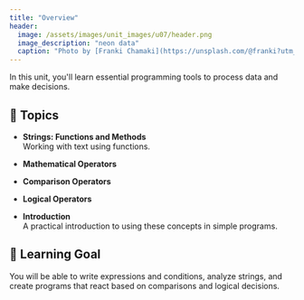 ```yaml
---
title: "Overview"
header:
  image: /assets/images/unit_images/u07/header.png
  image_description: "neon data"
  caption: "Photo by [Franki Chamaki](https://unsplash.com/@franki?utm_source=unsplash&amp;utm_medium=referral&amp;utm_content=creditCopyText) [from unsplash](https://unsplash.com/s/photos/data?utm_source=unsplash&amp;utm_medium=referral&amp;utm_content=creditCopyText)"
---
```


In this unit, you'll learn essential programming tools to process data and make decisions.

## 📘 Topics

- **Strings: Functions and Methods**  
  Working with text using functions.

- **Mathematical Operators**  

- **Comparison Operators**  

- **Logical Operators**  

- **Introduction**  
  A practical introduction to using these concepts in simple programs.

## 🎯 Learning Goal

You will be able to write expressions and conditions, analyze strings, and create programs that react based on comparisons and logical decisions.
